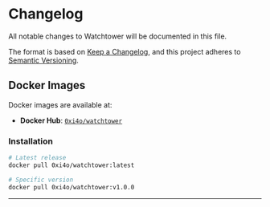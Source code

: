 # Changelog

All notable changes to Watchtower will be documented in this file.

The format is based on [Keep a Changelog](https://keepachangelog.com/en/1.0.0/),
and this project adheres to [Semantic Versioning](https://semver.org/spec/v2.0.0.html).

## Docker Images

Docker images are available at:
- **Docker Hub**: [`0xi4o/watchtower`](https://hub.docker.com/r/0xi4o/watchtower)

### Installation

```bash
# Latest release
docker pull 0xi4o/watchtower:latest

# Specific version
docker pull 0xi4o/watchtower:v1.0.0
```

---
